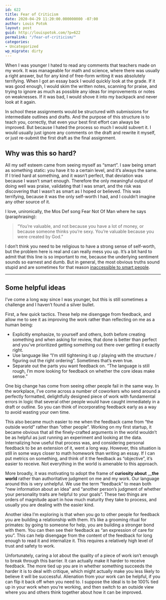 ```yaml
---
id: 622
title: Fear of Criticism
date: 2020-04-29 11:20:00.000000000 -07:00
author: Louis Potok
layout: post
guid: http://louispotok.com/?p=622
permalink: "/fear-of-criticism/"
categories:
- Uncategorized
wp_migrate: dirty
---
```

When I was younger I hated to read any comments that teachers made on my work. It was manageable for math and science, where there was usually a right answer, but for any kind of free-form writing it was absolutely terrifying. When I got an essay back I would quickly look at the grade. If it was good enough, I would skim the written notes, scanning for praise, and trying to ignore as much as possible any ideas for improvements or notes on weaknesses. If it was bad, I would shove it into my backpack and never look at it again.

In school these assignments would be structured with submissions for intermediate outlines and drafts. And the purpose of this structure is to teach you, correctly, that even your best first effort can always be improved. But because I hated the process so much I would subvert it. I would usually just ignore any comments on the draft and rewrite it myself, or just re-submit the first draft as the final assignment.

## Why was this so hard? 

All my self esteem came from seeing myself as &#8220;smart&#8221;. I saw being smart as something static: you have it to a certain level, and it&#8217;s always the same. If I tried hard at something, and it wasn&#8217;t perfect, that deviation was because I wasn&#8217;t smart enough. Therefore the only meaningful output of doing well was praise, validating that I was smart, and the risk was discovering that I wasn&#8217;t as smart as I hoped or believed. This was terrifying, because it was the only self-worth I had, and I couldn&#8217;t imagine any other source of it.

I love, unironically, the Mos Def song Fear Not Of Man where he says (paraphrasing): 

<blockquote class="wp-block-quote">
  <p>
    &#8220;You&#8217;re valuable, and not because you have a lot of money, or because someone thinks you&#8217;re sexy. You&#8217;re valuable because you were created by God.&#8221;
  </p>
</blockquote>

I don&#8217;t think you need to be religious to have a strong sense of self-worth, but the problem here is real and can really mess you up. It&#8217;s a bit hard to admit that this line is so important to me, because the underlying sentiment sounds so earnest and dumb. But in general, the most obvious truths sound stupid and are sometimes for that reason [inaccessible to smart people](https://twitter.com/louispotok/status/1255541550450434054).

<hr class="wp-block-separator" />

## Some helpful ideas

I&#8217;ve come a long way since I was younger, but this is still sometimes a challenge and I haven&#8217;t found a silver bullet.

First, a few quick tactics. These help me disengage from feedback, and allow me to see it as improving the work rather than reflecting on me as a human being:

  * Explicitly emphasize, to yourself and others, both before creating something and when asking for review, that done is better than perfect and you&#8217;ve prioritized getting something out there over getting it exactly right.
  * Use language like &#8220;I&#8217;m still tightening it up / playing with the structure / figuring out the right ordering&#8221;. Sometimes that&#8217;s even true.
  * Separate out the parts you want feedback on. &#8220;The language is still rough, I&#8217;m more looking for feedback on whether the core ideas make sense.&#8221;

One big change has come from seeing other people fail in the same way. In the workplace, I&#8217;ve come across a number of coworkers who send around a perfectly formatted, delightfully designed piece of work with fundamental errors in logic that several other people would have caught immediately in a draft or outline. So you can think of incorporating feedback early as a way to avoid wasting your own time.

This also became much easier to me when the feedback came from &#8220;the outside world&#8221; rather than &#8220;other people&#8221;. Working on my first startup, it became obvious that all the finely-crafted arguments in the world wouldn&#8217;t be as helpful as just running an experiment and looking at the data. Internalizing how useful that process was, and considering personal feedback to be an extension of it, went a long way. However, this situation is still in some ways closer to math homework than writing an essay. If I can put metrics on something, and think of it the feedback as &#8220;objective&#8221;, it&#8217;s easier to receive. Not everything in the world is amenable to this approach.

More broadly, it was motivating to adopt the frame of **curiosity about** __**the world** rather than authoritative judgment on me and my work. Our language around this is very unhelpful. We use the term &#8220;feedback&#8221; to mean both &#8220;new information about an idea&#8221; and &#8220;another person&#8217;s judgment of whether your personality traits are helpful to your goals&#8221;. These two things are orders of magnitude apart in how much maturity they take to process, and usually you are dealing with the easier kind.

Another idea I&#8217;m exploring is that when you go to other people for feedback you are building a relationship with them. It&#8217;s like a grooming ritual for primates: by going to someone for help, you are building a stronger bond with them. You can then see their feedback as &#8220;an expression of care for you&#8221;. This can help disengage from the content of the feedback for long enough to read it and internalize it. This requires a relatively high level of trust and safety to work.

Unfortunately, caring a lot about the quality of a piece of work isn&#8217;t enough to break through this barrier. It can actually make it harder to receive feedback. The more tied up you are in whether something succeeds the harder it is to deal with critique, which might actually make you less likely to believe it will be successful. Alienation from your work can be helpful, if you can flip it back off when you need to. I suppose the ideal is to be 100% tied up in your work when you&#8217;re working, and then switch to an outside view where you and others think together about how it can be improved.